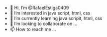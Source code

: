 - 👋 Hi, I’m @RafaelEstiga0409
- 👀 I’m interested in java script, html, css
- 🌱 I’m currently learning  java scripit, html, css
- 💞️ I’m looking to collaborate on ...
- 📫 How to reach me ...

<!---
RafaelEstiga0409/RafaelEstiga0409 is a ✨ special ✨ repository because its `README.md` (this file) appears on your GitHub profile.
You can click the Preview link to take a look at your changes.
--->
